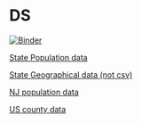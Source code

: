 # DS

[![Binder](https://mybinder.org/badge_logo.svg)](https://mybinder.org/v2/gh/fm75/DS/master?urlpath=lab)

[State Population data](
https://www2.census.gov/programs-surveys/popest/datasets/2010-2019/state/detail/SCPRC-EST2019-18+POP-RES.csv)

[State Geographical data (not csv)](https://www.census.gov/geographies/reference-files/2010/geo/state-area.html)

[NJ population data](https://www.newjersey-demographics.com/counties_by_population)

[US county data](https://www2.census.gov/programs-surveys/popest/datasets/2010-2019/counties/totals/co-est2019-alldata.csv)
